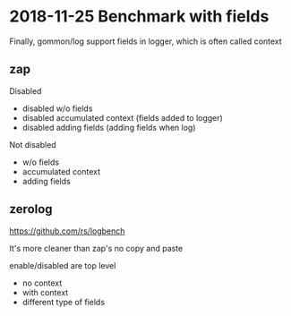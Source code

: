 # 2018-11-25 Benchmark with fields

Finally, gommon/log support fields in logger, which is often called context

## zap

Disabled

- disabled w/o fields
- disabled accumulated context (fields added to logger)
- disabled adding fields (adding fields when log)

Not disabled

- w/o fields
- accumulated context 
- adding fields

## zerolog

https://github.com/rs/logbench

It's more cleaner than zap's no copy and paste 

enable/disabled are top level

- no context
- with context
- different type of fields